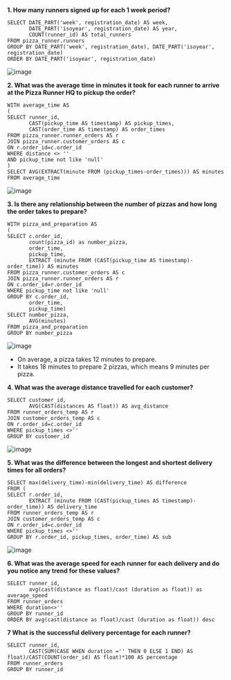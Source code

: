 __1. How many runners signed up for each 1 week period?__
```
SELECT DATE_PART('week', registration_date) AS week,
       DATE_PART('isoyear', registration_date) AS year, 
       COUNT(runner_id) AS total_runners
FROM pizza_runner.runners
GROUP BY DATE_PART('week', registration_date), DATE_PART('isoyear', registration_date)
ORDER BY DATE_PART('isoyear', registration_date)
```
![image](https://user-images.githubusercontent.com/89729029/134192354-bcb4f0e0-c032-4d4d-a2e1-20e385bfda0f.png)

__2. What was the average time in minutes it took for each runner to arrive at the Pizza Runner HQ to pickup the order?__
```
WITH average_time AS 
(
SELECT runner_id, 
       CAST(pickup_time AS timestamp) AS pickup_times, 
       CAST(order_time AS timestamp) AS order_times
FROM pizza_runner.runner_orders AS r
JOIN pizza_runner.customer_orders AS c
ON r.order_id=c.order_id
WHERE distance <> ''
AND pickup_time not like 'null'
)
SELECT AVG(EXTRACT(minute FROM (pickup_times-order_times))) AS minutes
FROM average_time
```
![image](https://user-images.githubusercontent.com/89729029/134194460-8282cc1e-942c-413c-acd0-eb24e4700a08.png)

__3. Is there any relationship between the number of pizzas and how long the order takes to prepare?__
```
WITH pizza_and_preparation AS
(
SELECT c.order_id, 
	   count(pizza_id) as number_pizza, 
       order_time,
       pickup_time,
       EXTRACT (minute FROM (CAST(pickup_time AS timestamp)-order_time)) AS minutes
FROM pizza_runner.customer_orders AS c
JOIN pizza_runner.runner_orders AS r
ON c.order_id=r.order_id
WHERE pickup_time not like 'null'
GROUP BY c.order_id,
       order_time,
       pickup_time)
SELECT number_pizza,
       AVG(minutes)
FROM pizza_and_preparation
GROUP BY number_pizza
``` 
![image](https://user-images.githubusercontent.com/89729029/134276662-fd216a52-d6a3-4f04-98f0-581441d3ba37.png)

- On average, a pizza takes 12 minutes to prepare.
- It takes 18 minutes to prepare 2 pizzas, which means 9 minutes per pizza.

__4. What was the average distance travelled for each customer?__
```
SELECT customer_id, 
       AVG(CAST(distances AS float)) AS avg_distance
FROM runner_orders_temp AS r
JOIN customer_orders_temp AS c
ON r.order_id=c.order_id
WHERE pickup_times <>''
GROUP BY customer_id
```
![image](https://user-images.githubusercontent.com/89729029/134282535-785cfdb2-c3aa-4dac-8c26-e7515a323fc5.png)

__5. What was the difference between the longest and shortest delivery times for all orders?__
```
SELECT max(delivery_time)-min(delivery_time) AS difference
FROM (
SELECT r.order_id, 
       EXTRACT (minute FROM (CAST(pickup_times AS timestamp)-order_time)) AS delivery_time
FROM runner_orders_temp AS r
JOIN customer_orders_temp AS c
ON r.order_id=c.order_id
WHERE pickup_times <>''
GROUP BY r.order_id, pickup_times, order_time) AS sub                          
```
![image](https://user-images.githubusercontent.com/89729029/134283353-ab1d8329-93a5-477f-b0f5-94461beb1131.png)

__6. What was the average speed for each runner for each delivery and do you notice any trend for these values?__
```
SELECT runner_id, 
       avg(cast(distance as float)/cast (duration as float)) as average_speed
FROM runner_orders
WHERE duration<>''
GROUP BY runner_id
ORDER BY avg(cast(distance as float)/cast (duration as float)) desc
```
__7 What is the successful delivery percentage for each runner?__
```
SELECT runner_id, 
       CAST(SUM(CASE WHEN duration ='' THEN 0 ELSE 1 END) AS float)/CAST(COUNT(order_id) AS float)*100 AS percentage
FROM runner_orders
GROUP BY runner_id
```
